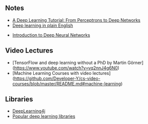 ## Notes

- [A Deep Learning Tutorial: From Perceptrons to Deep Networks](https://www.toptal.com/machine-learning/an-introduction-to-deep-learning-from-perceptrons-to-deep-networks)
- [Deep learning in plain English](https://hackernoon.com/learning-ai-if-you-suck-at-math-p5-deep-learning-and-convolutional-neural-nets-in-plain-english-cda79679bbe3#.8z6wq5mpp)
* [Introduction to Deep Neural Networks](https://deeplearning4j.org/neuralnet-overview)


## Video Lectures

* [TensorFlow and deep learning without a PhD by Martin Görner] (https://www.youtube.com/watch?v=vq2nnJ4g6N0)
* [Machine Learning Courses with video lectures] (https://github.com/Developer-Y/cs-video-courses/blob/master/README.md#machine-learning)

## Libraries
* [DeepLearning4j](https://deeplearning4j.org/)
* [Popular deep learning libraries](http://machinelearningmastery.com/popular-deep-learning-libraries/)


